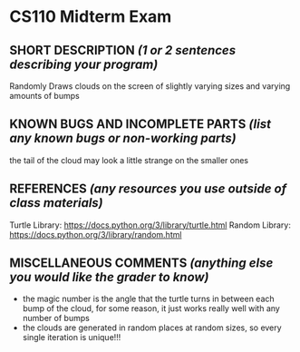 # CS110 Midterm Exam

## SHORT DESCRIPTION *(1 or 2 sentences describing your program)*
Randomly Draws clouds on the screen of slightly varying sizes and varying amounts of bumps
## KNOWN BUGS AND INCOMPLETE PARTS *(list any known bugs or non-working parts)*
the tail of the cloud may look a little strange on the smaller ones
## REFERENCES *(any resources you use outside of class materials)*
Turtle Library: https://docs.python.org/3/library/turtle.html
Random Library: https://docs.python.org/3/library/random.html
## MISCELLANEOUS COMMENTS *(anything else you would like the grader to know)*
- the magic number is the angle that the turtle turns in  between each bump of the cloud, for some reason, it just works really well with any number of bumps
- the clouds are generated in random places at random sizes, so every single iteration is unique!!!